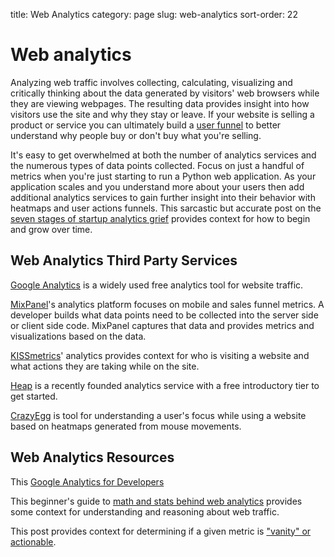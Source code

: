 title: Web Analytics
category: page
slug: web-analytics
sort-order: 22


# Web analytics
Analyzing web traffic involves collecting, calculating, visualizing
and critically thinking about the data generated by visitors' web browsers 
while they are viewing webpages. The resulting data provides insight into 
how visitors use the site and why they stay or leave. If your website is
selling a product or service you can ultimately build a 
[user funnel](http://moz.com/blog/building-your-marketing-funnel-with-google-analytics) 
to better understand why people buy or don't buy what you're selling.

It's easy to get overwhelmed at both the number of analytics services and
the numerous types of data points collected. Focus on just a handful of
metrics when you're just starting to run a Python web application. As your
application scales and you understand more about your users then add
additional analytics services to gain further insight into their behavior
with heatmaps and user actions funnels. This sarcastic but accurate post
on the 
[seven stages of startup analytics grief](http://spenczar.com/posts/2013/Sep/07/seven-stages-analytics-grief/) 
provides context for how to begin and grow over time.


## Web Analytics Third Party Services
[Google Analytics](http://www.google.com/analytics/) is a widely used
free analytics tool for website traffic.

[MixPanel](https://mixpanel.com/)'s analytics platform focuses on mobile
and sales funnel metrics. A developer builds what data points need to be
collected into the server side or client side code. MixPanel captures that
data and provides metrics and visualizations based on the data.

[KISSmetrics](https://www.kissmetrics.com/)' analytics provides context
for who is visiting a website and what actions they are taking while on
the site.

[Heap](https://heapanalytics.com/) is a recently founded analytics service
with a free introductory tier to get started.

[CrazyEgg](http://www.crazyegg.com/) is tool for understanding a
user's focus while using a website based on heatmaps generated from mouse 
movements. 

## Web Analytics Resources
This 
[Google Analytics for Developers](http://blog.arkency.com/2012/12/google-analytics-for-developers/)

This beginner's guide to 
[math and stats behind web analytics](http://www.seotakeaways.com/beginners-guide-maths-stats-web-analytics/)
provides some context for understanding and reasoning about web traffic. 

This post provides context for determining if a given metric is
["vanity" or actionable](http://fizzle.co/sparkline/vanity-vs-actionable-metrics).

